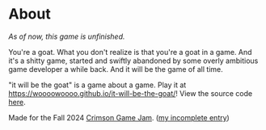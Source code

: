# About
*As of now, this game is unfinished.*

You're a goat.
What you don't realize is that you're a goat in a game.
And it's a shitty game, started and swiftly abandoned by some overly ambitious game developer a while back.
And it will be the game of all time.

"it will be the goat" is a game about a game.
Play it at https://woooowoooo.github.io/it-will-be-the-goat/!
View the source code [here](https://github.com/woooowoooo/it-will-be-the-goat).

Made for the Fall 2024 [Crimson Game Jam](https://itch.io/jam/crimson-game-jam-fall-2024).
([my incomplete entry](https://woooowoooo.itch.io/it-will-be-the-goat))